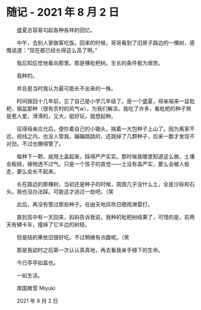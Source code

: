 # 随记 - 2021 年 8 月 2 日

　　盛夏总容易勾起各种各样的回忆。

　　中午，去别人家做客吃饭。回来的时候，哥哥看到了旧房子路边的一棵树，感慨说道：“现在都已经长得这么高了啊。”

　　我后知后觉地看向那里。那是棵枇杷树。生长的条件极为艰苦。

　　我种的。

　　并且是当时我认为最可能长不出来的一株。

　　时间拨回十几年前，忘了自己是小学几年级了。是一个盛夏，母亲端来一盆枇杷，钢盆那种（很有农村的风气w），为我们解凉。我吃了许多，看枇杷的种子煞是惹人爱，滑滑的，又大，挺好玩，就想起种。

　　征得母亲应允后，便抄着自己的小锄头，揣着一大包种子上山了。因为离家不远，视线之内，也没人管我。蹦蹦跳跳的，还跳掉了几颗种子，后来一数才发现不对劲，不过也懒得管了。

　　每种下一颗，就用土盖起来，踩得严严实实。那时候我哪里知道这么做，土壤会板结，植物透不过气。只是一个孩子的直觉——土没有盖严实，要么会被人偷走，要么会长不起来。

　　长在路边的那棵树，当初还是种子的时候，周围几乎没什么土，全是沙砾和石头。我也没办法踩。可能这才逃过一劫吧。（笑

　　此后，再没有管过那些种子。任由天地风吹日晒雨淋雷打。

　　直到高中有一天回来，妈妈告诉我说，我种的枇杷树结果了，可惜的是，前两天有辆卡车，撞掉了它半边的树枝。

　　但是结的果依旧很好吃。不过稍微有点酸呢。（笑



　　那是我幼时之后第一次认认真真地，再去看我亲手植下的生命。

　　今已亭亭如盖也。

　　一如生活。


　　南国微雪 Miyuki

　　2021 年 8 月 2 日

